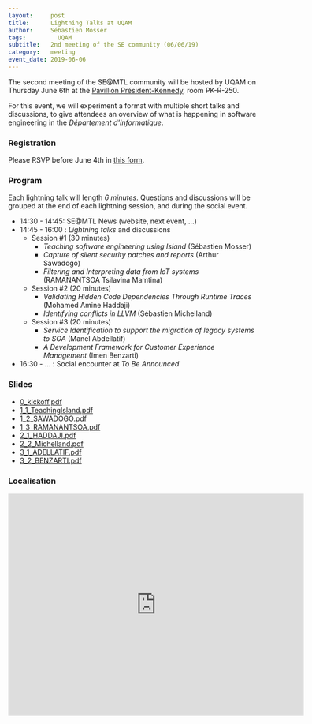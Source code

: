 ```yaml
---
layout:     post
title:      Lightning Talks at UQAM
author:     Sébastien Mosser
tags: 		  UQAM
subtitle:  	2nd meeting of the SE community (06/06/19)
category:   meeting
event_date: 2019-06-06
---
```


The second meeting of the SE@MTL community will be hosted by UQAM on Thursday June 6th at the [Pavillion Président-Kennedy](https://goo.gl/maps/LZCWb1zNiUon78dP9), room PK-R-250.

For this event, we will experiment a format with multiple short talks and discussions, to give attendees an overview of what is happening in software engineering in the _Département d'Informatique_.

### Registration

Please RSVP before June 4th in [this form](https://docs.google.com/spreadsheets/d/1IxdCFGugpDGVam2E9h3HrvnKHbjkyB-GAK23KEQj4Nc/edit?usp=sharing).

### Program

Each lightning talk will length *6 minutes*. Questions and discussions will be grouped at the end of each lightning session, and during the social event.

  - 14:30 - 14:45: SE@MTL News (website, next event, ...)
  - 14:45 - 16:00 : _Lightning talks_ and discussions
    - Session #1 (30 minutes)
      - _Teaching software engineering using Island_ (Sébastien Mosser)
      - _Capture of silent security patches and reports_ (Arthur Sawadogo)
      - _Filtering and Interpreting data from IoT systems_ (RAMANANTSOA Tsilavina Mamtina)
    - Session #2 (20 minutes)
      - _Validating Hidden Code Dependencies Through Runtime Traces_ (Mohamed Amine Haddaji)
      - _Identifying conflicts in LLVM_ (Sébastien Michelland)    
    - Session #3 (20 minutes)
      - _Service Identification to support the migration of legacy systems to SOA_ (Manel Abdellatif)
      - _A Development Framework for Customer Experience Management_ (Imen Benzarti)
  - 16:30 - ... : Social encounter at _To Be Announced_

### Slides

  - [0_kickoff.pdf](/se-mtl/static/2_uqam/0_kickoff.pdf)
  - [1_1_TeachingIsland.pdf](/se-mtl/static/2_uqam/1_1_TeachingIsland.pdf)
  - [1_2_SAWADOGO.pdf](/se-mtl/static/2_uqam/1_2_SAWADOGO.pdf)
  - [1_3_RAMANANTSOA.pdf](/se-mtl/static/2_uqam/1_3_RAMANANTSOA.pdf)
  - [2_1_HADDAJI.pdf](/se-mtl/static/2_uqam/2_1_HADDAJI.pdf)
  - [2_2_Michelland.pdf](/se-mtl/static/2_uqam/2_2_Michelland.pdf)
  - [3_1_ADELLATIF.pdf](/se-mtl/static/2_uqam/3_1_ADELLATIF.pdf)
  - [3_2_BENZARTI.pdf](/se-mtl/static/2_uqam/3_2_BENZARTI.pdf)

### Localisation

<iframe align="center" src="https://www.google.com/maps/embed?pb=!1m18!1m12!1m3!1d1398.0285145354565!2d-73.56966194178148!3d45.50893059477532!2m3!1f0!2f0!3f0!3m2!1i1024!2i768!4f13.1!3m3!1m2!1s0x4cc91a4ed38de739%3A0xa1f8ad3e0c7a56d2!2sPavillon+President-Kennedy!5e0!3m2!1sen!2sca!4v1557956540140!5m2!1sen!2sca" width="600" height="450" frameborder="0" style="border:0" allowfullscreen></iframe>
